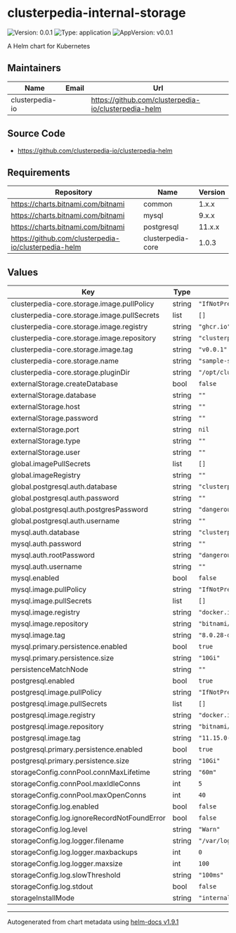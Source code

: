 # clusterpedia-internal-storage

![Version: 0.0.1](https://img.shields.io/badge/Version-0.0.1-informational?style=flat-square) ![Type: application](https://img.shields.io/badge/Type-application-informational?style=flat-square) ![AppVersion: v0.0.1](https://img.shields.io/badge/AppVersion-v0.0.1-informational?style=flat-square)

A Helm chart for Kubernetes

## Maintainers

| Name | Email | Url |
| ---- | ------ | --- |
| clusterpedia-io |  | <https://github.com/clusterpedia-io/clusterpedia-helm> |

## Source Code

* <https://github.com/clusterpedia-io/clusterpedia-helm>

## Requirements

| Repository | Name | Version |
|------------|------|---------|
| https://charts.bitnami.com/bitnami | common | 1.x.x |
| https://charts.bitnami.com/bitnami | mysql | 9.x.x |
| https://charts.bitnami.com/bitnami | postgresql | 11.x.x |
| https://github.com/clusterpedia-io/clusterpedia-helm | clusterpedia-core | 1.0.3 |

## Values

| Key | Type | Default | Description |
|-----|------|---------|-------------|
| clusterpedia-core.storage.image.pullPolicy | string | `"IfNotPresent"` |  |
| clusterpedia-core.storage.image.pullSecrets | list | `[]` |  |
| clusterpedia-core.storage.image.registry | string | `"ghcr.io"` |  |
| clusterpedia-core.storage.image.repository | string | `"clusterpedia-io/sample-storage"` |  |
| clusterpedia-core.storage.image.tag | string | `"v0.0.1"` |  |
| clusterpedia-core.storage.name | string | `"sample-storage-layer"` |  |
| clusterpedia-core.storage.pluginDir | string | `"/opt/clusterpedia/plugin"` |  |
| externalStorage.createDatabase | bool | `false` |  |
| externalStorage.database | string | `""` |  |
| externalStorage.host | string | `""` |  |
| externalStorage.password | string | `""` |  |
| externalStorage.port | string | `nil` |  |
| externalStorage.type | string | `""` |  |
| externalStorage.user | string | `""` |  |
| global.imagePullSecrets | list | `[]` |  |
| global.imageRegistry | string | `""` |  |
| global.postgresql.auth.database | string | `"clusterpedia"` |  |
| global.postgresql.auth.password | string | `""` |  |
| global.postgresql.auth.postgresPassword | string | `"dangerous0"` |  |
| global.postgresql.auth.username | string | `""` |  |
| mysql.auth.database | string | `"clusterpedia"` |  |
| mysql.auth.password | string | `""` |  |
| mysql.auth.rootPassword | string | `"dangerous0"` |  |
| mysql.auth.username | string | `""` |  |
| mysql.enabled | bool | `false` |  |
| mysql.image.pullPolicy | string | `"IfNotPresent"` |  |
| mysql.image.pullSecrets | list | `[]` |  |
| mysql.image.registry | string | `"docker.io"` |  |
| mysql.image.repository | string | `"bitnami/mysql"` |  |
| mysql.image.tag | string | `"8.0.28-debian-10-r23"` |  |
| mysql.primary.persistence.enabled | bool | `true` |  |
| mysql.primary.persistence.size | string | `"10Gi"` |  |
| persistenceMatchNode | string | `""` |  |
| postgresql.enabled | bool | `true` |  |
| postgresql.image.pullPolicy | string | `"IfNotPresent"` |  |
| postgresql.image.pullSecrets | list | `[]` |  |
| postgresql.image.registry | string | `"docker.io"` |  |
| postgresql.image.repository | string | `"bitnami/postgresql"` |  |
| postgresql.image.tag | string | `"11.15.0-debian-10-r14"` |  |
| postgresql.primary.persistence.enabled | bool | `true` |  |
| postgresql.primary.persistence.size | string | `"10Gi"` |  |
| storageConfig.connPool.connMaxLifetime | string | `"60m"` |  |
| storageConfig.connPool.maxIdleConns | int | `5` |  |
| storageConfig.connPool.maxOpenConns | int | `40` |  |
| storageConfig.log.enabled | bool | `false` |  |
| storageConfig.log.ignoreRecordNotFoundError | bool | `false` |  |
| storageConfig.log.level | string | `"Warn"` |  |
| storageConfig.log.logger.filename | string | `"/var/log/clusterpedia/internalstorage.log"` |  |
| storageConfig.log.logger.maxbackups | int | `0` |  |
| storageConfig.log.logger.maxsize | int | `100` |  |
| storageConfig.log.slowThreshold | string | `"100ms"` |  |
| storageConfig.log.stdout | bool | `false` |  |
| storageInstallMode | string | `"internal"` |  |

----------------------------------------------
Autogenerated from chart metadata using [helm-docs v1.9.1](https://github.com/norwoodj/helm-docs/releases/v1.9.1)
